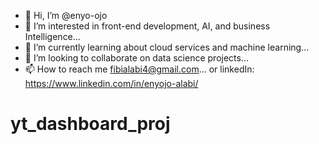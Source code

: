 - 👋 Hi, I’m @enyo-ojo
- 👀 I’m interested in front-end development, AI, and business Intelligence...
- 🌱 I’m currently learning about cloud services and machine learning...
- 💞️ I’m looking to collaborate on data science projects...
- 📫 How to reach me fibialabi4@gmail.com... or linkedIn: https://www.linkedin.com/in/enyojo-alabi/

<!---
enyo-ojo/enyo-ojo is a ✨ special ✨ repository because its `README.md` (this file) appears on your GitHub profile.
You can click the Preview link to take a look at your changes.
--->
# yt_dashboard_proj
